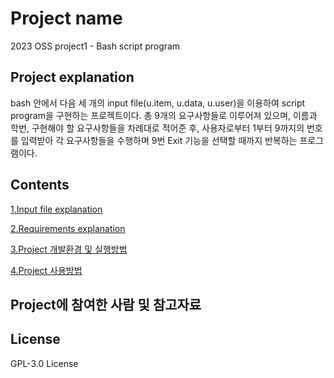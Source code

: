 # Project name
2023 OSS project1 - Bash script program
## Project explanation
bash 안에서 다음 세 개의 input file(u.item, u.data, u.user)을 이용하여 script program을 구현하는 프로젝트이다. 총 9개의 요구사항들로 이루어져 있으며, 이름과 학번, 구현해야 할 요구사항들을 차례대로 적어준 후, 사용자로부터 1부터 9까지의 번호를 입력받아 각 요구사항들을 수행하며 9번 Exit 기능을 선택할 때까지 반복하는 프로그램이다.
## Contents
[1.Input file explanation](#1.-input-file-explanation)  

[2.Requirements explanation](#2.-requirements-explanation)  

[3.Project 개발환경 및 실행방법](#3.-project-개발환경-및-실행방법)  

[4.Project 사용방법](#4.-project-사용방법)  

## Project에 참여한 사람 및 참고자료

## License
GPL-3.0 License

